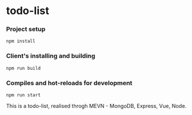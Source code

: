 # todo-list

### Project setup
```
npm install
```
### Client's installing and building

```
npm run build
```

### Compiles and hot-reloads for development
``` 
npm run start
``` 

This is a todo-list, realised throgh MEVN - MongoDB, Express, Vue, Node.
